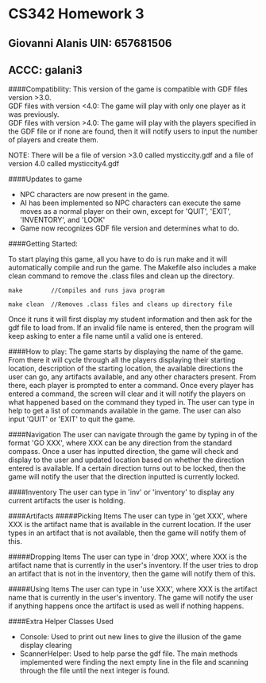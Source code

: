 CS342 Homework 3
================
Giovanni Alanis UIN: 657681506
---------------
ACCC: galani3
---------------

####Compatibility: 
This version of the game is compatible with GDF files version >3.0.  
GDF files with version <4.0: The game will play with only one player as it was previously.  
GDF files with version >4.0: The game will play with the players specified in the GDF file or if none are found, then it will notify
users to input the number of players and create them. 

NOTE: There will be a file of version >3.0 called mysticcity.gdf and a file of version 4.0 called mysticcity4.gdf

####Updates to game
- NPC characters are now present in the game.
- AI has been implemented so NPC characters can execute the same moves as a normal player on their own, except for 'QUIT', 'EXIT',
 'INVENTORY', and 'LOOK'
- Game now recognizes GDF file version and determines what to do.

####Getting Started: 

To start playing this game, all you have to do is run make and it will automatically compile and run the game. 
The Makefile also includes a make clean command to remove the .class files and clean up the directory. 

```
make        //Compiles and runs java program
```
```
make clean  //Removes .class files and cleans up directory file 
```
Once it runs it will first display my student information and then ask for the gdf file to load from. If an invalid file name is entered, then the program 
will keep asking to enter a file name until a valid one is entered. 

####How to play: 
The game starts by displaying the name of the game. From there it will cycle through all the players displaying their
starting location, description of the starting location, the available directions the user can go, any artifacts available, and any other characters present.
From there, each player is prompted to enter a command. Once every player has entered a command, the screen will clear and it will notify the players on what happened
based on the command they typed in. The user can type in help to get a list of commands available in the game. 
The user can also input 'QUIT' or 'EXIT' to quit the game. 

####Navigation
The user can navigate through the game by typing in of the format 'GO XXX', where XXX can be any direction from the standard compass. 
Once a user has inputted direction, the game will check and display to the user and updated location based on whether the direction entered is available.
If a certain direction turns out to be locked, then the game will notify the user that the direction inputted is currently locked. 

####Inventory
The user can type in 'inv' or 'inventory' to display any current artifacts the user is holding. 

####Artifacts
#####Picking Items 
The user can type in 'get XXX', where XXX is the artifact name that is available in the current location. If the user types in an artifact that is not available, 
then the game will notify them of this.

#####Dropping Items
The user can type in 'drop XXX', where XXX is the artifact name that is currently in the user's inventory. If the user tries to drop an artifact that is not in the 
inventory, then the game will notify them of this. 

#####Using Items
The user can type in 'use XXX', where XXX is the artifact name that is currently in the user's inventory. The game will notify the user if anything happens once the 
artifact is used as well if nothing happens. 

####Extra Helper Classes Used
- Console: Used to print out new lines to give the illusion of the game display clearing
- ScannerHelper: Used to help parse the gdf file. The main methods implemented were finding the next empty line
in the file and scanning through the file until the next integer is found. 